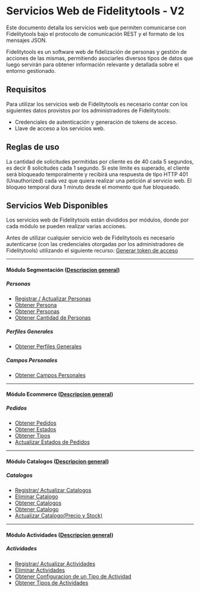 # Servicios Web de Fidelitytools - V2

Este documento detalla los servicios web que permiten comunicarse con Fidelitytools bajo el protocolo de comunicación REST y el formato de los mensajes JSON.

Fidelitytools es un software web de fidelización de personas y gestión de acciones de las mismas,
permitiendo asociarles diversos tipos de datos que luego servirán para obtener información relevante y
detallada sobre el entorno gestionado.

## Requisitos

Para utilizar los servicios web de Fidelitytools es necesario contar con los siguientes datos provistos por los administradores de Fidelitytools:

* Credenciales de autenticación y generación de tokens de acceso.
* Llave de acceso a los servicios web.

## Reglas de uso

La cantidad de solicitudes permitidas por cliente es de 40 cada 5 segundos, es decir 8 solicitudes cada 1
segundo. Si este límite es superado, el cliente será bloqueado temporalmente y recibirá una respuesta
de tipo HTTP 401 (Unauthorized) cada vez que quiera realizar una petición al servicio web. El bloqueo
temporal dura 1 minuto desde el momento que fue bloqueado.

## Servicios Web Disponibles

Los servicios web de Fidelitytools están divididos por módulos, donde por cada módulo se pueden
realizar varias acciones.

Antes de utilizar cualquier servicio web de Fidelitytools es necesario autenticarse (con las credenciales otorgadas por los administradores de Fidelitytools) utilizando el siguiente recurso: [Generar token de acceso](https://github.com/bebeto-fidelitytools/FidelitytoolsWS/blob/master/docs/autenticaci%C3%B3n.md)

---
#### Módulo Segmentación ([Descripcion general](https://github.com/bebeto-fidelitytools/FidelitytoolsWS/blob/master/docs/segmentacion/descripcion_general.md))

##### Personas
* [Registrar / Actualizar Personas](https://github.com/bebeto-fidelitytools/FidelitytoolsWS/blob/master/docs/segmentacion/set_personas.md)
* [Obtener Persona](https://github.com/bebeto-fidelitytools/FidelitytoolsWS/blob/master/docs/segmentacion/get_persona.md)
* [Obtener Personas](https://github.com/bebeto-fidelitytools/FidelitytoolsWS/blob/master/docs/segmentacion/get_personas.md)
* [Obtener Cantidad de Personas](https://github.com/bebeto-fidelitytools/FidelitytoolsWS/blob/master/docs/segmentacion/get_cant_personas.md)
##### Perfiles Generales
* [Obtener Perfiles Generales](https://github.com/bebeto-fidelitytools/FidelitytoolsWS/blob/master/docs/segmentacion/get_perfil_general.md)
##### Campos Personales
* [Obtener Campos Personales](https://github.com/bebeto-fidelitytools/FidelitytoolsWS/blob/master/docs/segmentacion/get_campo_personal.md)

---
#### Módulo Ecommerce ([Descripcion general](https://github.com/bebeto-fidelitytools/FidelitytoolsWS/blob/master/docs/ecommerce/descripcion_general.md))

##### Pedidos
* [Obtener Pedidos](https://github.com/bebeto-fidelitytools/FidelitytoolsWS/blob/master/docs/ecommerce/get_pedidos.md)
* [Obtener Estados](https://github.com/bebeto-fidelitytools/FidelitytoolsWS/blob/master/docs/ecommerce/get_estados.md)
* [Obtener Tipos](https://github.com/bebeto-fidelitytools/FidelitytoolsWS/blob/master/docs/ecommerce/get_tipos.md)
* [Actualizar Estados de Pedidos](https://github.com/bebeto-fidelitytools/FidelitytoolsWS/blob/master/docs/ecommerce/set_estados.md)

---
#### Módulo Catalogos ([Descripcion general](https://github.com/bebeto-fidelitytools/FidelitytoolsWS/blob/master/docs/catalogos/descripcion_general.md))

##### Catalogos
* [Registrar/ Actualizar Catalogos](https://github.com/bebeto-fidelitytools/FidelitytoolsWS/blob/master/docs/catalogos/set.md)
* [Eliminar Catalogo](https://github.com/bebeto-fidelitytools/FidelitytoolsWS/blob/master/docs/catalogos/delete.md)
* [Obtener Catalogos](https://github.com/bebeto-fidelitytools/FidelitytoolsWS/blob/master/docs/catalogos/get_catalogos.md)
* [Obtener Catalogo](https://github.com/bebeto-fidelitytools/FidelitytoolsWS/blob/master/docs/catalogos/get_catalogo.md)
* [Actualizar Catalogo(Precio y Stock)](https://github.com/bebeto-fidelitytools/FidelitytoolsWS/blob/master/docs/catalogos/set_precio_stock_x_productos.md)

---
#### Módulo Actividades ([Descripcion general](https://github.com/bebeto-fidelitytools/FidelitytoolsWS/blob/master/docs/actividades/descripcion_general.md))

##### Actividades
* [Registrar/ Actualizar Actividades](https://github.com/bebeto-fidelitytools/FidelitytoolsWS/blob/master/docs/actividades/set.md)
* [Eliminar Actividades](https://github.com/bebeto-fidelitytools/FidelitytoolsWS/tree/master/docs/actividades/delete.md)
* [Obtener Configuracion de un Tipo de Actividad](https://github.com/bebeto-fidelitytools/FidelitytoolsWS/blob/master/docs/actividades/get_configuracion_tipo.md)
* [Obtener Tipos de Actividades](https://github.com/bebeto-fidelitytools/FidelitytoolsWS/blob/master/docs/actividades/get_tipos.md)
